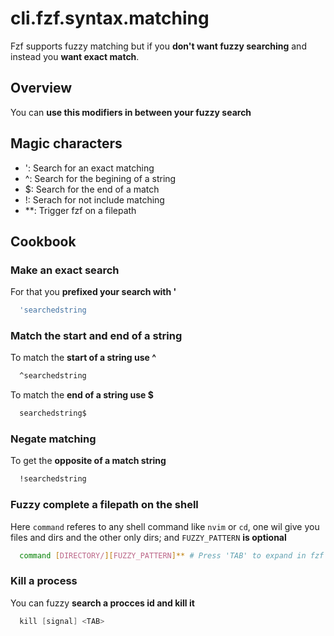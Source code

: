 # cli.fzf.syntax.matching

Fzf supports fuzzy matching but if you **don't want fuzzy searching** and
instead you **want exact match**.

## Overview

You can **use this modifiers in between your fuzzy search**

## Magic characters

- ': Search for an exact matching
- ^: Search for the begining of a string
- \$: Search for the end of a match
- !: Serach for not include matching
- \*\*: Trigger fzf on a filepath

## Cookbook

### Make an exact search

For that you **prefixed your search with '**

```sh
  'searchedstring
```

### Match the start and end of a string

To match the **start of a string use ^**

```sh
  ^searchedstring
```

To match the **end of a string use \$**

```sh
  searchedstring$
```

### Negate matching

To get the **opposite of a match string**

```sh
  !searchedstring
```

### Fuzzy complete a filepath on the shell

Here `command` referes to any shell command like `nvim` or `cd`, one wil give
you files and dirs and the other only dirs; and `FUZZY_PATTERN` **is optional**

```sh
  command [DIRECTORY/][FUZZY_PATTERN]** # Press 'TAB' to expand in fzf
```

### Kill a process

You can fuzzy **search a procces id and kill it**

```h
  kill [signal] <TAB>
```
